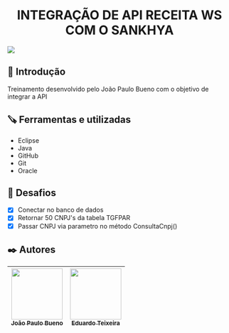 
<div align="center"> <h1>INTEGRAÇÃO DE API RECEITA WS COM O SANKHYA</h1>
</div>

<img src="https://badgen.net/badge/Status/🚧 Em Desenvolvimento/black/"/>

## 🚀 Introdução
Treinamento desenvolvido pelo João Paulo Bueno com o objetivo de integrar a API 

## 🪚 Ferramentas e utilizadas
- Eclipse
- Java
- GitHub
- Git
- Oracle

## 🤿 Desafios
- [x] Conectar no banco de dados
- [x] Retornar 50 CNPJ's da tabela TGFPAR
- [x] Passar CNPJ via parametro no método ConsultaCnpj()

## ✒️ Autores
| [<img src="https://avatars.githubusercontent.com/u/59475560?v=4" width=115><br><sub>João Paulo Bueno</sub>](https://github.com/joaopaulobuen) | [<img src="https://avatars.githubusercontent.com/u/34588048?v=4" width=115><br><sub>Eduardo Teixeira</sub>](https://github.com/eduardo-teixeira) 
| :---: | :---: |